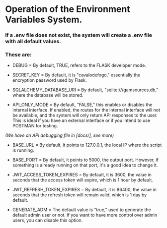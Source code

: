 # Operation of the Environment Variables System.

### If a .env file does not exist, the system will create a .env file with all default values.

### These are:
 - DEBUG = By default, TRUE, refers to the FLASK developer mode.
 
 - SECRET_KEY = By default, it is "cavalodefogo," essentially the encryption password used by Flask.
 
 - SQLALCHEMY_DATABASE_URI = By default, "sqlite:///gamsources.db," where the database will be stored.
 - API_ONLY_MODE = By default, "FALSE," this enables or disables the internal interface. If enabled, the routes for the internal interface will not be available, and the system will only return API responses to the user. This is ideal if you have an external interface or if you intend to use POSTMAN for testing.

 *(We have an API debugging file in [docs/], see more)*

 - BASE_URL = By default, it points to 127.0.0.1, the local IP where the script is running.

 - BASE_PORT = By default, it points to 5000, the output port. However, if something is already running on that port, it's a good idea to change it.

 - JWT_ACCESS_TOKEN_EXPIRES = By default, it is 3600, the value in seconds that the access token will expire, which is 1 hour by default.

 - JWT_REFRESH_TOKEN_EXPIRES = By default, it is 86400, the value in seconds that the refresh token will remain valid, which is 1 day by default.

 - GENERATE_ADM = The default value is "true," used to generate the default admin user or not. If you want to have more control over admin users, you can disable this option.